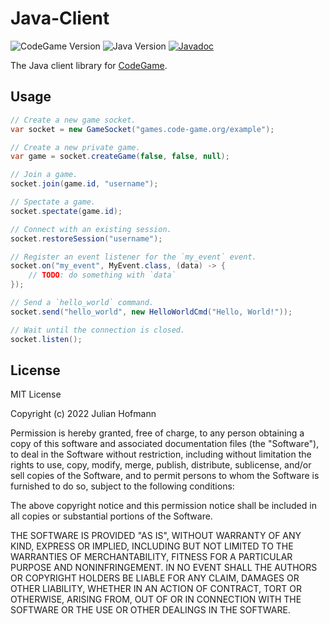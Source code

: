 # Java-Client
![CodeGame Version](https://img.shields.io/badge/CodeGame-v0.8-orange)
![Java Version](https://img.shields.io/badge/Java-17-brown)
[![Javadoc](https://img.shields.io/badge/Javadoc-latest-green)](https://jitpack.io/com/github/code-game-project/java-client/latest/javadoc/)

The Java client library for [CodeGame](https://code-game.org).

## Usage

```java
// Create a new game socket.
var socket = new GameSocket("games.code-game.org/example");

// Create a new private game.
var game = socket.createGame(false, false, null);

// Join a game.
socket.join(game.id, "username");

// Spectate a game.
socket.spectate(game.id);

// Connect with an existing session.
socket.restoreSession("username");

// Register an event listener for the `my_event` event.
socket.on("my_event", MyEvent.class, (data) -> {
	// TODO: do something with `data`
});

// Send a `hello_world` command.
socket.send("hello_world", new HelloWorldCmd("Hello, World!"));

// Wait until the connection is closed.
socket.listen();
```

## License

MIT License

Copyright (c) 2022 Julian Hofmann

Permission is hereby granted, free of charge, to any person obtaining a copy
of this software and associated documentation files (the "Software"), to deal
in the Software without restriction, including without limitation the rights
to use, copy, modify, merge, publish, distribute, sublicense, and/or sell
copies of the Software, and to permit persons to whom the Software is
furnished to do so, subject to the following conditions:

The above copyright notice and this permission notice shall be included in all
copies or substantial portions of the Software.

THE SOFTWARE IS PROVIDED "AS IS", WITHOUT WARRANTY OF ANY KIND, EXPRESS OR
IMPLIED, INCLUDING BUT NOT LIMITED TO THE WARRANTIES OF MERCHANTABILITY,
FITNESS FOR A PARTICULAR PURPOSE AND NONINFRINGEMENT. IN NO EVENT SHALL THE
AUTHORS OR COPYRIGHT HOLDERS BE LIABLE FOR ANY CLAIM, DAMAGES OR OTHER
LIABILITY, WHETHER IN AN ACTION OF CONTRACT, TORT OR OTHERWISE, ARISING FROM,
OUT OF OR IN CONNECTION WITH THE SOFTWARE OR THE USE OR OTHER DEALINGS IN THE
SOFTWARE.
